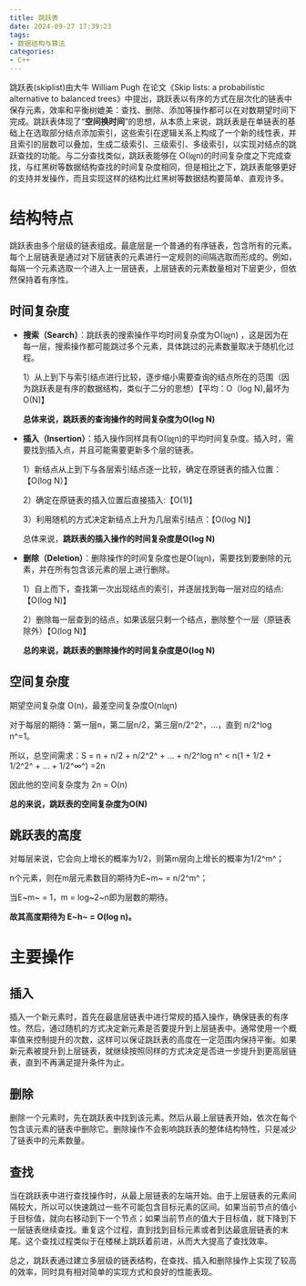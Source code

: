 ```yaml
---
title: 跳跃表
date: 2024-09-27 17:39:23
tags:
- 数据结构与算法
categories:
- C++
---
```


跳跃表(skiplist)由大牛 William Pugh 在论文《Skip lists: a probabilistic alternative to balanced trees》中提出，跳跃表以有序的方式在层次化的链表中保存元素，效率和平衡树媲美：查找、删除、添加等操作都可以在对数期望时间下完成。跳跃表体现了“**空间换时间**”的思想，从本质上来说，跳跃表是在单链表的基础上在选取部分结点添加索引，这些索引在逻辑关系上构成了一个新的线性表，并且索引的层数可以叠加，生成二级索引、三级索引、多级索引，以实现对结点的跳跃查找的功能。与二分查找类似，跳跃表能够在 O(㏒n)的时间复杂度之下完成查找，与红黑树等数据结构查找的时间复杂度相同，但是相比之下，跳跃表能够更好的支持并发操作，而且实现这样的结构比红黑树等数据结构要简单、直观许多。

# 结构特点

跳跃表由多个层级的链表组成。最底层是一个普通的有序链表，包含所有的元素。每个上层链表是通过对下层链表的元素进行一定规则的间隔选取而形成的。例如，每隔一个元素选取一个进入上一层链表，上层链表的元素数量相对下层更少，但依然保持着有序性。

## 时间复杂度

*   **搜索（Search）**：跳跃表的搜索操作平均时间复杂度为O(㏒n) ，这是因为在每一层，搜索操作都可能跳过多个元素，具体跳过的元素数量取决于随机化过程。

    1）从上到下与索引结点进行比较，逐步缩小需要查询的结点所在的范围（因为跳跃表是有序的数据结构，类似于二分的思想）【平均：O（log N),最坏为O(N)】

    **总体来说，跳跃表的查询操作的时间复杂度为O(log N)**
*   **插入（Insertion）**：插入操作同样具有O(㏒n)的平均时间复杂度。插入时，需要找到插入点，并且可能需要更新多个层的链表。

    1）新结点从上到下与各层索引结点逐一比较，确定在原链表的插入位置：【O(log N）】

    2）确定在原链表的插入位置后直接插入:【O(1)】

    3）利用随机的方式决定新结点上升为几层索引结点：【O(log N)】

    总体来说，**跳跃表的插入操作的时间复杂度是O(log N)**
*   **删除（Deletion）**：删除操作的时间复杂度也是O(㏒n)，需要找到要删除的元素，并在所有包含该元素的层上进行删除。

    1）自上而下，查找第一次出现结点的索引，并逐层找到每一层对应的结点:【O(log N)】

    2）删除每一层查到的结点，如果该层只剩一个结点，删除整个一层（原链表除外）【O(log N)】

    **总的来说，跳跃表的删除操作的时间复杂度是O(log N)**

## 空间复杂度

期望空间复杂度 O(n)，最差空间复杂度O(n㏒n)

对于每层的期待：第一层n，第二层n/2，第三层n/2^2^，...，直到 n/2^log n^=1。

所以，总空间需求：S = n + n/2 + n/2^2^ + ... + n/2^log n^ < n(1 + 1/2 + 1/2^2^ + ... + 1/2^∞^) =2n

因此他的空间复杂度为 2n = O(n)

**总的来说，跳跃表的空间复杂度为O(N)**

## 跳跃表的高度

对每层来说，它会向上增长的概率为1/2，则第m层向上增长的概率为1/2^m^；

n个元素，则在m层元素数目的期待为E~m~ = n/2^m^；

当E~m~ = 1，m = log~2~n即为层数的期待。

**故其高度期待为 E~h~ = O(log n)。**

# 主要操作

## 插入

插入一个新元素时，首先在最底层链表中进行常规的插入操作，确保链表的有序性。然后，通过随机的方式决定新元素是否要提升到上层链表中。通常使用一个概率值来控制提升的次数，这样可以保证跳跃表的高度在一定范围内保持平衡。如果新元素被提升到上层链表，就继续按照同样的方式决定是否进一步提升到更高层链表，直到不再满足提升条件为止。

## 删除

删除一个元素时，先在跳跃表中找到该元素。然后从最上层链表开始，依次在每个包含该元素的链表中删除它。删除操作不会影响跳跃表的整体结构特性，只是减少了链表中的元素数量。

## 查找

当在跳跃表中进行查找操作时，从最上层链表的左端开始。由于上层链表的元素间隔较大，所以可以快速跳过一些不可能包含目标元素的区间。如果当前节点的值小于目标值，就向右移动到下一个节点；如果当前节点的值大于目标值，就下降到下一层链表继续查找。重复这个过程，直到找到目标元素或者到达最底层链表的末尾。这个查找过程类似于在楼梯上跳跃着前进，从而大大提高了查找效率。

总之，跳跃表通过建立多层级的链表结构，在查找、插入和删除操作上实现了较高的效率，同时具有相对简单的实现方式和良好的性能表现。

